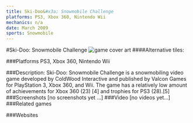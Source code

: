 ```yaml
---
title: Ski-Doo&#x3a; Snowmobile Challenge
platforms: PS3, Xbox 360, Nintendo Wii
mechanics: n/a
date: March 2009
sports: Snowmobile
---
```

#Ski-Doo: Snowmobile Challenge
![game cover art](//images.igdb.com/igdb/image/upload/t_cover_big/z5g8hxbkqgbh67pmv2we.jpg "Logo Title Text 1")
####Alternative tiles:

###Platforms
PS3, Xbox 360, Nintendo Wii

###Description:
Ski-Doo: Snowmobile Challenge is a snowmobiling video game developed by ColdWood Interactive and published by Valcon Games for PlayStation 3, Xbox 360, and Wii. The game has a relatively low amount of achievements for Xbox 360 (23) [4] and trophies for PS3 (28).[5]
###Screenshots
[no screenshots yet ...]
###Video
[no videos yet...]
###Related games

###Websites

